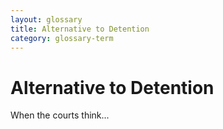 ```yaml
---
layout: glossary
title: Alternative to Detention
category: glossary-term
---
```


# Alternative to Detention

When the courts think...
